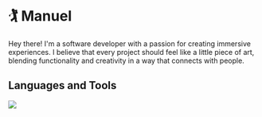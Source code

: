 # 🏌️ Manuel

Hey there! I'm a software developer with a passion for creating immersive experiences. I believe that every project should feel like a little piece of art, blending functionality and creativity in a way that connects with people.

##  Languages and Tools

<p>
  <img src="https://skillicons.dev/icons?i=html,css,js,ts,astro,react,cs,dotnet,py,git,unreal,unity" />
</p>

<!--
**manubetances/manubetances** is a ✨ _special_ ✨ repository because its `README.md` (this file) appears on your GitHub profile.

Here are some ideas to get you started:

- 🔭 I’m currently working on ...
- 🌱 I’m currently learning ...
- 👯 I’m looking to collaborate on ...
- 🤔 I’m looking for help with ...
- 💬 Ask me about ...
- 📫 How to reach me: ...
- 😄 Pronouns: ...
- ⚡ Fun fact: ...
-->
